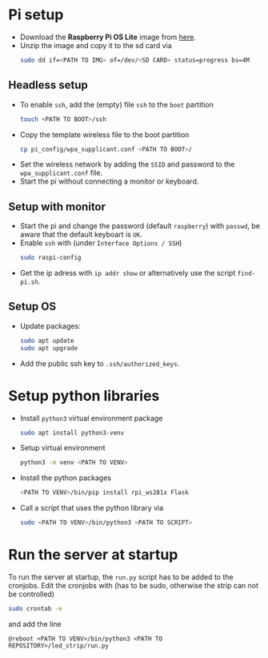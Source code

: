 # Pi setup

- Download the **Raspberry Pi OS Lite** image from [here](https://www.raspberrypi.org/software/operating-systems/).
- Unzip the image and copy it to the sd card via
  ```bash
  sudo dd if=<PATH TO IMG> of=/dev/<SD CARD> status=progress bs=4M
  ```
## Headless setup
- To enable `ssh`, add the (empty) file `ssh` to the `boot` partition
  ```bash
  touch <PATH TO BOOT>/ssh
  ```
- Copy the template wireless file to the boot partition
  ```bash
  cp pi_config/wpa_supplicant.conf <PATH TO BOOT>/
  ```
- Set the wireless network by adding the `SSID` and password to the `wpa_supplicant.conf` file.
- Start the pi without connecting a monitor or keyboard.

## Setup with monitor
- Start the pi and change the password (default `raspberry`) with `passwd`, be aware that the default keyboart is `UK`.
- Enable `ssh` with (under `Interface Options / SSH`)
  ```bash
  sudo raspi-config
  ```
- Get the ip adress with `ip addr show` or alternatively use the script `find-pi.sh`.


## Setup OS
- Update packages:
  ```bash
  sudo apt update
  sudo apt upgrade
  ```
- Add the public ssh key to `.ssh/authorized_keys`.

# Setup python libraries

- Install `python3` virtual environment package
  ```bash
  sudo apt install python3-venv
  ```
- Setup virtual environment
  ```bash
  python3 -m venv <PATH TO VENV>
  ```
- Install the python packages
  ```bash
  <PATH TO VENV>/bin/pip install rpi_ws281x Flask
  ```
- Call a script that uses the python library via
  ```bash
  sudo <PATH TO VENV>/bin/python3 <PATH TO SCRIPT>
  ```

# Run the server at startup
To run the server at startup, the `run.py` script has to be added to the cronjobs.
Edit the cronjobs with (has to be sudo, otherwise the strip can not be controlled)
```bash
sudo crontab -e
```
and add the line
```
@reboot <PATH TO VENV>/bin/python3 <PATH TO REPOSITORY>/led_strip/run.py
```
